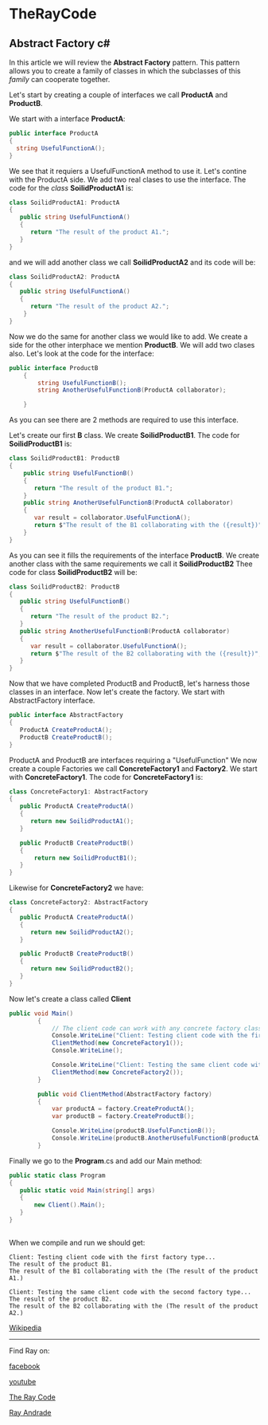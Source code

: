 # TheRayCode
## Abstract Factory c#

In this article we will review the **Abstract Factory** pattern.
This pattern allows you to create a family of classes in which
the subclasses of this *family* can cooperate together.

Let's start by creating a couple of interfaces we call **ProductA** and **ProductB**.

We start with a interface **ProductA**:

```c#
public interface ProductA
{
  string UsefulFunctionA();
}
```
We see that it requiers a UsefulFunctionA method to use it.
Let's contine with the ProductA side.
We add two real clases to use the interface.
The code for the *class* **SoilidProductA1** is:

```c#
class SoilidProductA1: ProductA
{
   public string UsefulFunctionA()
   {
      return "The result of the product A1.";
   }
}
```
and we will add another class we call **SoilidProductA2** and its code will be:

```c#
class SoilidProductA2: ProductA
{
   public string UsefulFunctionA()
   {
      return "The result of the product A2.";
    }
}
```
Now we do the same for another class we would like to add. 
We create a side for the other interphace we mention **ProductB**.
We will add two clases also. Let's look at the code for the interface:

```c#
public interface ProductB
    {
        string UsefulFunctionB();
        string AnotherUsefulFunctionB(ProductA collaborator);

    }
```
As you can see there are 2 methods are required to use this interface.

Let's create our first **B** class.
We create **SoilidProductB1**. 
The code for **SoilidProductB1** is:

```c#
class SoilidProductB1: ProductB
{
    public string UsefulFunctionB()
    {
       return "The result of the product B1.";
    }
    public string AnotherUsefulFunctionB(ProductA collaborator)
    {
       var result = collaborator.UsefulFunctionA();
       return $"The result of the B1 collaborating with the ({result})";
    }
}
```
As you can see it fills the requirements of the interface **ProductB**.
We create another class with the same requirements we call it **SoilidProductB2**
Thee code for class **SoilidProductB2** will be:
```c#
class SoilidProductB2: ProductB
{
   public string UsefulFunctionB()
   {
      return "The result of the product B2.";
   }
   public string AnotherUsefulFunctionB(ProductA collaborator)
   {
      var result = collaborator.UsefulFunctionA();
      return $"The result of the B2 collaborating with the ({result})";
   }
}

```
Now that we have completed ProductB and ProductB, let's harness those classes in an interface.
Now let's create the factory.
We start with AbstractFactory interface.

```c#
public interface AbstractFactory
{
   ProductA CreateProductA();
   ProductB CreateProductB();
}
```
ProductA and ProductB are interfaces requiring a "UsefulFunction"
We now create a couple Factories we call **ConcreteFactory1** and **Factory2**.
We start with **ConcreteFactory1**.
The code for **ConcreteFactory1** is:
```c#
class ConcreteFactory1: AbstractFactory
{
   public ProductA CreateProductA()
   {
      return new SoilidProductA1();
   }

   public ProductB CreateProductB()
   {
       return new SoilidProductB1();
   }
}
```
Likewise for **ConcreteFactory2** we have:
```c#
class ConcreteFactory2: AbstractFactory
{
   public ProductA CreateProductA()
   {
      return new SoilidProductA2();
   }

   public ProductB CreateProductB()
   {
      return new SoilidProductB2();
   }
}
```
Now let's create a class called **Client**

```c#
public void Main()
        {
            // The client code can work with any concrete factory class.
            Console.WriteLine("Client: Testing client code with the first factory type...");
            ClientMethod(new ConcreteFactory1());
            Console.WriteLine();

            Console.WriteLine("Client: Testing the same client code with the second factory type...");
            ClientMethod(new ConcreteFactory2());
        }

        public void ClientMethod(AbstractFactory factory)
        {
            var productA = factory.CreateProductA();
            var productB = factory.CreateProductB();

            Console.WriteLine(productB.UsefulFunctionB());
            Console.WriteLine(productB.AnotherUsefulFunctionB(productA));
        }
```


Finally we go to the **Program**.cs and add our Main method:

```c#
public static class Program
{
   public static void Main(string[] args)
   {
       new Client().Main();
   }
} 
    
```
When we compile and run we should get:

```
Client: Testing client code with the first factory type...
The result of the product B1.
The result of the B1 collaborating with the (The result of the product A1.)

Client: Testing the same client code with the second factory type...
The result of the product B2.
The result of the B2 collaborating with the (The result of the product A2.)

```

[Wikipedia](https://en.wikipedia.org/wiki/Abstract_factory_pattern)


----------------------------------------------------------------------------------------------------

Find Ray on:

[facebook](https://www.facebook.com/TheRayCode/)

[youtube](https://www.youtube.com/user/AndradeRay/)

[The Ray Code](https://www.RayAndrade.com)

[Ray Andrade](https://www.RayAndrade.org)

